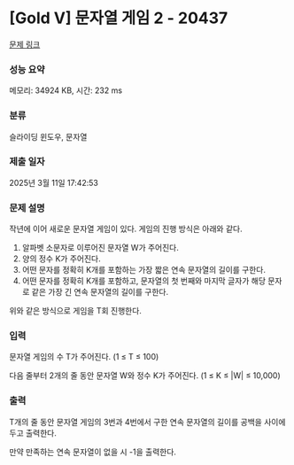 # [Gold V] 문자열 게임 2 - 20437 

[문제 링크](https://www.acmicpc.net/problem/20437) 

### 성능 요약

메모리: 34924 KB, 시간: 232 ms

### 분류

슬라이딩 윈도우, 문자열

### 제출 일자

2025년 3월 11일 17:42:53

### 문제 설명

<p>작년에 이어 새로운 문자열 게임이 있다. 게임의 진행 방식은 아래와 같다.</p>

<ol>
	<li>알파벳 소문자로 이루어진 문자열 W가 주어진다.</li>
	<li>양의 정수 K가 주어진다.</li>
	<li>어떤 문자를 정확히 K개를 포함하는 가장 짧은 연속 문자열의 길이를 구한다.</li>
	<li>어떤 문자를 정확히 K개를 포함하고, 문자열의 첫 번째와 마지막 글자가 해당 문자로 같은 가장 긴 연속 문자열의 길이를 구한다.</li>
</ol>

<p>위와 같은 방식으로 게임을 T회 진행한다.</p>

### 입력 

 <p>문자열 게임의 수 T가 주어진다. (1 ≤ T ≤ 100)</p>

<p>다음 줄부터 2개의 줄 동안 문자열 W와 정수 K가 주어진다. (1 ≤ K ≤ |W| ≤ 10,000) </p>

### 출력 

 <p>T개의 줄 동안 문자열 게임의 3번과 4번에서 구한 연속 문자열의 길이를 공백을 사이에 두고 출력한다.</p>

<p>만약 만족하는 연속 문자열이 없을 시 -1을 출력한다.</p>

